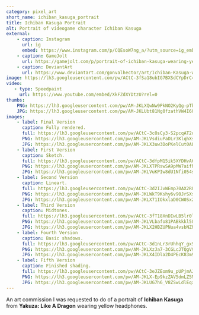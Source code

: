 ```yaml
---
category: pixel_art
short_name: ichiban_kasuga_portrait
title: Ichiban Kasuga Portrait
alt: Portrait of videogame character Ichiban Kasuga
external:
    - caption: Instagram
      url: ig
      embed: https://www.instagram.com/p/CQEsoW7ng_a/?utm_source=ig_embed&amp;utm_campaign=loading
    - caption: GameJolt
      url: https://gamejolt.com/p/portrait-of-ichiban-kasuga-wearing-yellow-headphones-for-an-art-com-f4dyrphy
    - caption: DeviantArt
      url: https://www.deviantart.com/gonvalhector/art/Ichiban-Kasuga-with-yellow-headphones-882571444
image: https://lh3.googleusercontent.com/pw/ACtC-3fSa18ubIG7BXSdCYpDrC4JE90QNhmuWpVmQ-WCJI89Xe9YPmvJhTnz2W3MAro0lExevAhBc4qpoTIcX82PxnjY-OGJj5FFW0go8AYp4XLO33TJqT3_7ivrpR8FO9GT3NXc9VixsMq-OKXPKC8ym3z2=w1200-h630-no?authuser=0
video:
   - type: Speedpaint
     url: https://www.youtube.com/embed/XkFZdXYDtzU?rel=0
thumbs:
    PNG: https://lh3.googleusercontent.com/pw/AM-JKLXQwNw9PkNO2KyQg-pTkbNWzsBX1WBUHaWAV_yqbPf_qgG89KpxA8cZ00VLwcImJPDDgWkCB_AaJ0KFx5SHcs7lUS1YQBsT2P3750tkYZRLXmJD9RsWN4BzmZG_iJJhdxHSo0AlJh2IK05jLgRYnMcM
    JPG: https://lh3.googleusercontent.com/pw/AM-JKLUbt81Ng0fzathVW4I6U1gltGIF4LatBCIvayJ3rmnVL3CJxyePdgxQG-WnkQXM40ZlvPK0P38ZFx3KlN6kY6f6xFWNwPAVUy1v7CnRWzpFnrbYsgnutTwxLZ0Pl4mHIa0BQ4gTjIwigTc2JsjE31Ht
images:
    - label: Final Version
      caption: Fully rendered.
      full: https://lh3.googleusercontent.com/pw/ACtC-3cOsCy3-S2pcqAT2uv8RwkNst_ThFIoLcxm7DyFfyFxrg7TEZI89P3INQdlxSTTkudDp8vNNJJZAyQh1V1i0Yjz9rRdQQMoVi_cq9IPQIM0ePvcjOdokid4S27Wle1dbUmTZz6XInjmfzs5JxmXeHzO=w1080
      PNG: https://lh3.googleusercontent.com/pw/AM-JKLVsdiuPaDLr3KlqhXs-vhHjyJmTitRJ-XoVn8Ytm3un7pi3JnHSKe_My5xSLhQe2WlWRlvjmVf7VsGqHlEuwl6mHmBOne69SoV2orbBwugrW2sDhw4EvPccqTm9WFjGaJdpnpua2wu7tv54y_p2lKBC
      JPG: https://lh3.googleusercontent.com/pw/AM-JKLX3uw3DoPKelCut0ALQWZeIsohcMfsmh4OuAkIhS5mDVHwGSSSoFOHO73zF8QYD6j_5qlBYdAj8t1xIKJCqhpUOfVa6rpKwZUkTa5kCTejDB-IfYW9PYr3AbrOiT4i31bqFkZL90zZWTA71hnmfjfCL
    - label: First Version
      caption: Sketch.
      full: https://lh3.googleusercontent.com/pw/ACtC-3dfpM15ik5XYDHvA6fbafOtcpMVzr-MrM5C83-5ZXqZythxyMukLMp20ZtlKhL_5WY0dCttxgCwOgrmw_kLFmW8onWOUpRm1Nf3BHDd9cBAeUKpYZryPVcnXS5liXSg2QPWUPG9iK3ZiXwPfkhGCChC=w1080
      PNG: https://lh3.googleusercontent.com/pw/AM-JKLXTPRswSA9pMW7aifhSkc-91TW706QiryHGrRdUomvTZaNe-O7yxZoX9Xet5qtJJEKn5QN0mSj4Z9hlelwRMPZ28Rx0e1L02xCH-Hv5RLm-Z2HRqzQkOzohZiMdJOm41qC-PtmeXsiKNkA80Cjy5SKW
      JPG: https://lh3.googleusercontent.com/pw/AM-JKLVuKPIw8dU1Nfi054sG0X3P6Om6nZv_BEVkf69bkAbY9GUHxdeqhM7kjL2pwgBP6diAGFS9jQ6SeMEWyYESc-EGJVU3DwiWqrU-G7t7hK4lZnfIaVpu_oaC0RZDyaOndQFvYIyD0GTCfFd4StIvge1m
    - label: Second Version
      caption: Lineart.
      full: https://lh3.googleusercontent.com/pw/ACtC-3d2IJvWEmp70AX2RUB4lEVP2E4qnReZUxVIYwfAiWf26XtrVxf5VfaVACRug5SD_QCE7xrmoKO6Ed8oHfnlxKIPRMOiTKQ0xKb1EX33WqDbLy5mSFUKIuaeAURkts5w_6j49X_EnbG0OJTtvHUWSK4x=w1080
      PNG: https://lh3.googleusercontent.com/pw/AM-JKLWkT9Kshy6v90JrSXstSksQz_Z9qmLEeBwldnWY68g_a-5GIzpjfjVnXTCisJU4tZ7Zv6mox7_n7pbiGtyZE1WHDsxOhKwlmXA7RFLdQlUI8wuVwPS9n3iFCP1DHirO-ltvmwDFwqsb_goHexB5Mz9E
      JPG: https://lh3.googleusercontent.com/pw/AM-JKLX71IOkxlaD0CW0Sx2rU1gx_VS51RlI_28u5UIwV2zCldSAfGKUbRyFC5N4koskyTFMlOhSiJT9aIqCI8UkWUiflEOZPQQQIuNC09l07rkWkNi_t8q5Z-o17sF6KJhrsd1pkIzy6qq7cv8GUTP7LbFa
    - label: Third Version
      caption: Midtones.
      full: https://lh3.googleusercontent.com/pw/ACtC-3fT18XnDIwLB5lr0lfReo2rtVbgQ4s6P_PgrNoBJChFm2MGDieWyXzyYGdpChBBWG2JBcscz_Ui0Lq_6BAvaX2rN7NHE3VPuxiBtCl4n405fF7bJyA2yEbUkZ561LCm5ecT_IQ45cSentS1WNgXtLHs=w1080
      PNG: https://lh3.googleusercontent.com/pw/AM-JKLVLbafo81PABkkkl5UbvXySx90LxRustsYf3bM6kp-TCkS5UokkY_SifNy87LaGiXBXie7QtyPrcm5KFbu3JA8b2UrNNAs2etaQcbVT5l-w2xtSJWWpUT8QJ-WOzlcQ1RS6VnI3_ldcL3wrNOn6hfuY
      JPG: https://lh3.googleusercontent.com/pw/AM-JKLX2HBZUPNua4vsbNZhtngMpApPnolXSoPKZO-O2MphGLBwa4mSfhDOBDgI1VPJ0qeAS02ohxc-v6hgvUvMWLdG-59CdBWDyJ1IFJLgX0BpTwkm78QS37jwx0ZeH6cNXXy5VYiwczhJO2P3LsixknSKj
    - label: Fourth Version
      caption: Basic shadows.
      full: https://lh3.googleusercontent.com/pw/ACtC-3d1nLr3rUhhqY_gxSZ-JjCq00spkXGHMienYIRy_lGq6yVcRkpThDrAbLGy4Jsj5OTUxLaUDNs6lHrQMOND2l_MBjZ1vzWEbkCo5tdJh3NlGeBgVNnKDXnBIxhzouXuc5nLqjDvYaPcZ4erJ1G0n0Hj=w1080
      PNG: https://lh3.googleusercontent.com/pw/AM-JKLXzJa7-3CGLcJTQgV9dGSQCxcdguCOtJVG3KoiHeW8yW2eCFzlEAdOsLRL8e-L5mOsNdXI5HVILjIk_BhyCqkre2K7RhPJNLv4E393E6AVg9x_cefCx8JBg_X1Yl_QolJPk69amIFiJ7HpXjYyB32_4
      JPG: https://lh3.googleusercontent.com/pw/AM-JKLX4IDla2D4PEcK83m96F-QvuXR9ot4dyT8oeLDDXt79IpGm_P1PwJDZ8bnpqbSZ8IviBi8O0Sr1wXhse5c353Gnm4kEfffv-1fD1c7nzcZmb26KruH1i7vNawcudLmqP66zYtVIdnJeg8L1RzmW6bLz
    - label: Fifth Version
      caption: Finished shading.
      full: https://lh3.googleusercontent.com/pw/ACtC-3eJZEom9u_pUPjmAJSO6uos4ePqOxbZY6WM0AB_tvUrUWflYKogExxqrxNypCSgeZ_oQd4MtiqVEY-fxx14rHD-AtJUh76X5O6s_Tdfi0578q8JQqjW06Bg2I2Sjj9Fe7o5ljzc4gi4WWUUo83jCgcE=w1080
      PNG: https://lh3.googleusercontent.com/pw/AM-JKLX-Ep9kzZAV5dmLZ5MUbEw4SlLi7t5qIj9wPiDaSNtd7fsJmO_v-AfkmRuvmlDtox958tha0D2elSjX7HTLkbrok6u_9kHqwT1eKz1fhuN8iDJmYQa9BObkfsB-vYoPK1svigegKy7xklBKBS39_7Ei
      JPG: https://lh3.googleusercontent.com/pw/AM-JKLUG7h6_V8ZSwLdlEqxIbuTKY8h4QF6wjiSXgBftDkEtronDhro9i5py6xkWf582myPx1vDrhIetrmvWawwvO_-VXahmPKOvnxOqaS2klL_YmPGEcYGbXZBKgrsoZqgRnAZDCXLTYI1CknYkTfKvLs2s
---
```


An art commission I was requested to do of a portrait of **Ichiban Kasuga** from **Yakuza: Like A Dragon** wearing yellow headphones.
